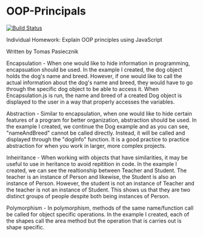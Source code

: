 # OOP-Principals

[![Build Status](https://travis-ci.com/tomaspasie/OOP-Principals.svg?branch=master)](https://travis-ci.com/tomaspasie/OOP-Principals)

Individual Homework: Explain OOP principles using JavaScript

Written by Tomas Pasiecznik

Encapsulation - When one would like to hide information in programming, encapsuation should be used. In the example I created, the dog object holds the dog's name and breed. However, if one would like to call the actual information about the dog's name and breed, they would have to go through the specific dog object to be able to access it. When Encapsulation.js is run, the name and breed of a created Dog object is displayed to the user in a way that properly accesses the variables.

Abstraction - Similar to encapsulation, when one would like to hide certain features of a program for better organization, abstraction should be used. In the example I created, we continue the Dog example and as you can see, "nameAndBreed" cannot be called directly. Instead, it will be called and displayed through the "dogInfo" function. It is a good practice to practice abstraction for when you work in larger, more complex projects.

Inheiritance - When working with objects that have similarities, it may be useful to use in heritance to avoid repitition in code. In the example I created, we can see the realtionship between Teacher and Student. The teacher is an instance of Person and likewise, the Student is also an instance of Person. However, the student is not an instance of Teacher and the teacher is not an instance of Student. This shows us that they are two distinct groups of people despite both being instances of Person.

Polymorphism - In polymorphism, methods of the same name/function call be called for object specific operations. In the example I created, each of the shapes call the area method but the operation that is carries out is shape specific.
